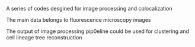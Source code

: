 
A series of codes desgined for image processing and colocalization


The main data belongs to fluorescence microscopy images


The output of image processing pip0eline could be used for clustering and cell lineage tree reconstruction  

